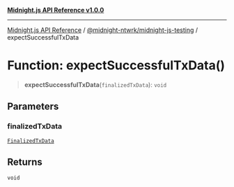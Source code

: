 [**Midnight.js API Reference v1.0.0**](../../../README.md)

***

[Midnight.js API Reference](../../../packages.md) / [@midnight-ntwrk/midnight-js-testing](../README.md) / expectSuccessfulTxData

# Function: expectSuccessfulTxData()

> **expectSuccessfulTxData**(`finalizedTxData`): `void`

## Parameters

### finalizedTxData

[`FinalizedTxData`](../../midnight-js-types/interfaces/FinalizedTxData.md)

## Returns

`void`
